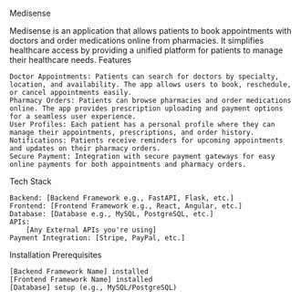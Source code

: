 Medisense

Medisense is an application that allows patients to book appointments with doctors and order medications online from pharmacies. It simplifies healthcare access by providing a unified platform for patients to manage their healthcare needs.
Features

    Doctor Appointments: Patients can search for doctors by specialty, location, and availability. The app allows users to book, reschedule, or cancel appointments easily.
    Pharmacy Orders: Patients can browse pharmacies and order medications online. The app provides prescription uploading and payment options for a seamless user experience.
    User Profiles: Each patient has a personal profile where they can manage their appointments, prescriptions, and order history.
    Notifications: Patients receive reminders for upcoming appointments and updates on their pharmacy orders.
    Secure Payment: Integration with secure payment gateways for easy online payments for both appointments and pharmacy orders.

Tech Stack

    Backend: [Backend Framework e.g., FastAPI, Flask, etc.]
    Frontend: [Frontend Framework e.g., React, Angular, etc.]
    Database: [Database e.g., MySQL, PostgreSQL, etc.]
    APIs:
        [Any External APIs you're using]
    Payment Integration: [Stripe, PayPal, etc.]

Installation
Prerequisites

    [Backend Framework Name] installed
    [Frontend Framework Name] installed
    [Database] setup (e.g., MySQL/PostgreSQL)
